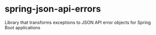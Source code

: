 # spring-json-api-errors
Library that transforms exceptions to JSON API error objects for Spring Boot applications